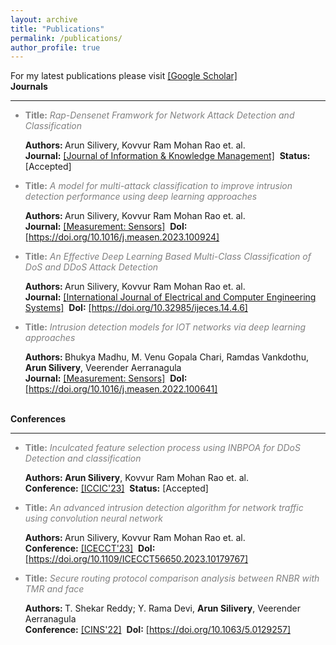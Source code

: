 ```yaml
---
layout: archive
title: "Publications"
permalink: /publications/
author_profile: true
---
```

For my latest publications please visit <a href='https://scholar.google.com/citations?user=A3vUJfI2i0MC' target='_blank'>[Google Scholar]</a> <br/>
<b>Journals</b>
<hr/>
<ul>
 <li style='color: #808080;'><b>Title:</b> <i>Rap-Densenet Framwork for Network Attack Detection and Classification</i></li> 
  <p> <b>Authors: </b>Arun Silivery, Kovvur Ram Mohan Rao et. al.<br/> <b>Journal:</b> <a href='https://www.worldscientific.com/toc/jikm/0/0' target='_blank'>[Journal of Information & Knowledge Management]</a>  &nbsp;<b>Status:</b> [Accepted] </p>
  
   <li style='color: #808080;'><b>Title:</b> <i>A model for multi-attack classification to improve intrusion detection performance using deep learning approaches</i></li> 
  <p> <b>Authors: </b>Arun Silivery, Kovvur Ram Mohan Rao et. al.<br/> <b>Journal:</b> <a href='https://www.sciencedirect.com/journal/measurement-sensors' target='_blank'>[Measurement: Sensors]</a>  &nbsp;<b>DoI:</b> <a href='https://doi.org/10.1016/j.measen.2023.100924'  target='_blank'>[https://doi.org/10.1016/j.measen.2023.100924]</a> </p>
  
  <li style='color: #808080;'><b>Title:</b> <i>An Effective Deep Learning Based Multi-Class Classification of DoS and DDoS Attack Detection</i></li> 
  <p> <b>Authors: </b>Arun Silivery, Kovvur Ram Mohan Rao et. al. <br/> <b>Journal:</b> <a href='https://ijeces.ferit.hr/index.php/ijeces/article/view/1780' target='_blank'>[International Journal of Electrical and Computer Engineering Systems]</a>  &nbsp;<b>DoI:</b> <a href='https://doi.org/10.32985/ijeces.14.4.6'  target='_blank'>[https://doi.org/10.32985/ijeces.14.4.6]</a> </p>
  
  <li style='color: #808080;'><b>Title:</b> <i>Intrusion detection models for IOT networks via deep learning approaches</i></li> 
  <p> <b>Authors: </b> Bhukya Madhu, M. Venu Gopala Chari, Ramdas Vankdothu, <b>Arun Silivery</b>, Veerender Aerranagula <br/> <b>Journal:</b> <a href='https://www.sciencedirect.com/journal/measurement-sensors' target='_blank'>[Measurement: Sensors]</a>  &nbsp;<b>DoI:</b> <a href='https://doi.org/10.1016/j.measen.2022.100641'  target='_blank'>[https://doi.org/10.1016/j.measen.2022.100641]</a> </p>
 
</ul>  
<br/>
<b>Conferences</b>
<hr/>
<ul> 
   <li style='color: #808080;'><b>Title:</b> <i>Inculcated feature selection process using INBPOA for DDoS Detection and classification</i></li> 
  <p> <b>Authors: </b><b>Arun Silivery</b>, Kovvur Ram Mohan Rao et. al.<br/> <b>Conference:</b> <a href='https://sites.google.com/view/iccic-2023' target='_blank'>[ICCIC'23]</a>  &nbsp;<b>Status:</b> [Accepted] </p>
  
  <li style='color: #808080;'><b>Title:</b> <i>An advanced intrusion detection algorithm for network traffic using convolution neural network</i></li> 
  <p> <b>Authors: </b> Arun Silivery, Kovvur Ram Mohan Rao et. al. <br/> <b>Conference:</b> <a href='https://doi.org/10.1109/ICECCT56650.2023.10179767' target='_blank'>[ICECCT'23]</a>  &nbsp;<b>DoI:</b> <a href='https://doi.org/10.1109/ICECCT56650.2023.10179767'  target='_blank'>[https://doi.org/10.1109/ICECCT56650.2023.10179767]</a> </p>
  
  <li style='color: #808080;'><b>Title:</b> <i>Secure routing protocol comparison analysis between RNBR with TMR and face</i></li> 
  <p> <b>Authors: </b> T. Shekar Reddy; Y. Rama Devi, <b>Arun Silivery</b>, Veerender Aerranagula <br/> <b>Conference:</b> <a href='https://doi.org/10.1063/5.0129257' target='_blank'>[CINS'22]</a>  &nbsp;<b>DoI:</b> <a href='https://doi.org/10.1063/5.0129257'  target='_blank'>[https://doi.org/10.1063/5.0129257]</a> </p>
 
</ul>  


